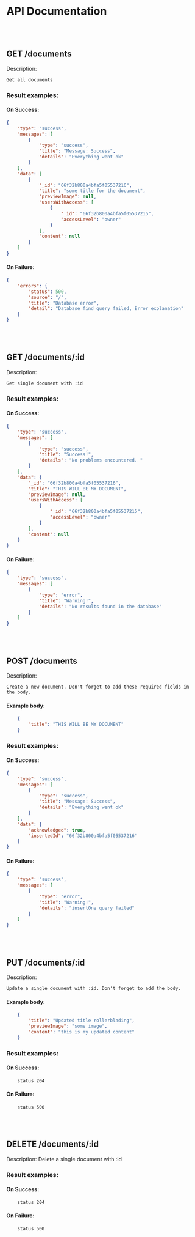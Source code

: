 
# API Documentation
<br><br>




## GET /documents

Description:

    Get all documents


### Result examples:

#### On Success:
```json 
{
    "type": "success",
    "messages": [
        {
            "type": "success",
            "title": "Message: Success",
            "details": "Everything went ok"
        }
    ],
    "data": [
        {
            "_id": "66f32b800a4bfa5f05537216",
            "title": "some title for the document",
            "previewImage": null,
            "usersWithAccess": [
                {
                    "_id": "66f32b800a4bfa5f05537215",
                    "accessLevel": "owner"
                }
            ],
            "content": null
        }
    ]
}
```

#### On Failure:
```json 
{
    "errors": {
        "status": 500,
        "source": "/",
        "title": "Database error",
        "detail": "Database find query failed, Error explanation"
    }
}
```






<br><br>

## GET /documents/:id

Description:

    Get single document with :id


### Result examples:

#### On Success:
```json 
{
    "type": "success",
    "messages": [
        {
            "type": "success",
            "title": "Success!",
            "details": "No problems encountered. "
        }
    ],
    "data": {
        "_id": "66f32b800a4bfa5f05537216",
        "title": "THIS WILL BE MY DOCUMENT",
        "previewImage": null,
        "usersWithAccess": [
            {
                "_id": "66f32b800a4bfa5f05537215",
                "accessLevel": "owner"
            }
        ],
        "content": null
    }
}
```

#### On Failure:
```json 
{
    "type": "success",
    "messages": [
        {
            "type": "error",
            "title": "Warning!",
            "details": "No results found in the database"
        }
    ]
}
```


<br><br>

## POST /documents

Description:

    Create a new document. Don't forget to add these required fields in the body.




#### Example body:
```json
    {
        "title": "THIS WILL BE MY DOCUMENT"
    }
```

### Result examples:

#### On Success:
```json
{
    "type": "success",
    "messages": [
        {
            "type": "success",
            "title": "Message: Success",
            "details": "Everything went ok"
        }
    ],
    "data": {
        "acknowledged": true,
        "insertedId": "66f32b800a4bfa5f05537216"
    }
}
```

#### On Failure:
```json 
{
    "type": "success",
    "messages": [
        {
            "type": "error",
            "title": "Warning!",
            "details": "insertOne query failed"
        }
    ]
}
```




<br><br>

## PUT /documents/:id

Description:

    Update a single document with :id. Don't forget to add the body.




#### Example body:
```json
    {
        "title": "Updated title rollerblading",
        "previewImage": "some image",
        "content": "this is my updated content"
    }
```

### Result examples:

#### On Success:
```
    status 204
```

#### On Failure:
```
    status 500
```





<br><br>

## DELETE /documents/:id

Description:
    Delete a single document with :id


### Result examples:

#### On Success:
```
    status 204
```

#### On Failure:
```
    status 500
```


